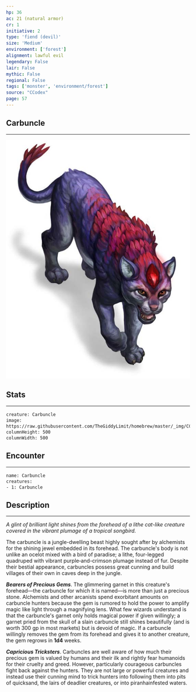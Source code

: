 ```yaml
---
hp: 36
ac: 21 (natural armor)
cr: 1
initiative: 2
type: 'fiend (devil)'    
size: 'Medium'
environment: ['forest']
alignment: lawful evil
legendary: False
lair: False
mythic: False
regional: False
tags: ['monster', 'environment/forest']
source: "CCodex"
page: 57
---
```


## Carbuncle
---

![|600](https://raw.githubusercontent.com/TheGiddyLimit/homebrew/master/_img/CCodex/carbuncle.jpg)

## Stats
---

```statblock
creature: Carbuncle
image: https://raw.githubusercontent.com/TheGiddyLimit/homebrew/master/_img/CCodex/carbuncle_token.png
columnHeight: 500
columnWidth: 500
```

## Encounter
---

```encounter-table
name: Carbuncle
creatures:
- 1: Carbuncle
```

## Description
---
_A glint of brilliant light shines from the forehead of a lithe cat-like creature covered in the vibrant plumage of a tropical songbird._

The carbuncle is a jungle-dwelling beast highly sought after by alchemists for the shining jewel embedded in its forehead. The carbuncle's body is not unlike an ocelot mixed with a bird of paradise; a lithe, four-legged quadruped with vibrant purple‑and-crimson plumage instead of fur. Despite their bestial appearance, carbuncles possess great cunning and build villages of their own in caves deep in the jungle.

**_Bearers of Precious Gems_**. The glimmering garnet in this creature's forehead—the carbuncle for which it is named—is more than just a precious stone. Alchemists and other arcanists spend exorbitant amounts on carbuncle hunters because the gem is rumored to hold the power to amplify magic like light through a magnifying lens. What few wizards understand is that the carbuncle's garnet only holds magical power if given willingly; a garnet pried from the skull of a slain carbuncle still shines beautifully (and is worth 300 gp in most markets) but is devoid of magic. If a carbuncle willingly removes the gem from its forehead and gives it to another creature, the gem regrows in **1d4** weeks.


**_Capricious Tricksters_**. Carbuncles are well aware of how much their precious gem is valued by humans and their ilk and rightly fear humanoids for their cruelty and greed. However, particularly courageous carbuncles fight back against the hunters. They are not large or powerful creatures and instead use their cunning mind to trick hunters into following them into pits of quicksand, the lairs of deadlier creatures, or into piranhainfested waters.







